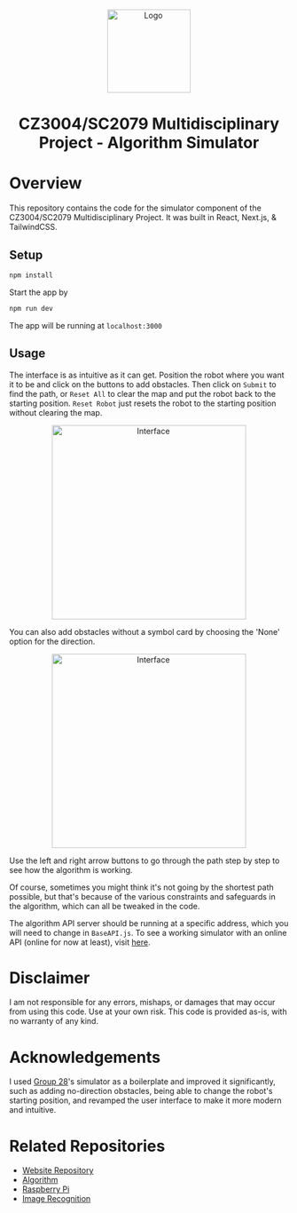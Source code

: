 <br />
<p align="center">
  <img src="/images/Map.png" alt="Logo" height=150 >
  <h1 align="center">
    CZ3004/SC2079 Multidisciplinary Project - Algorithm Simulator
  </h1>
</p>

# Overview

This repository contains the code for the simulator component of the CZ3004/SC2079 Multidisciplinary Project. It was built in React, Next.js, & TailwindCSS.

## Setup

```bash
npm install
```

Start the app by

```bash
npm run dev
```

The app will be running at `localhost:3000`

## Usage

The interface is as intuitive as it can get. Position the robot where you want it to be and click on the buttons to add obstacles. Then click on `Submit` to find the path, or `Reset All` to clear the map and put the robot back to the starting position. `Reset Robot` just resets the robot to the starting position without clearing the map.

<div style="text-align:center"><img src="/images/1.jpg" alt="Interface" width=350 ></div>

You can also add obstacles without a symbol card by choosing the 'None' option for the direction.

<div style="text-align:center"><img src="/images/3.jpg" alt="Interface" width=350 ></div>

Use the left and right arrow buttons to go through the path step by step to see how the algorithm is working.

Of course, sometimes you might think it's not going by the shortest path possible, but that's because of the various constraints and safeguards in the algorithm, which can all be tweaked in the code.

The algorithm API server should be running at a specific address, which you will need to change in `BaseAPI.js`. To see a working simulator with an online API (online for now at least), visit [here](https://mdp.pyesonekyaw.com/).

# Disclaimer

I am not responsible for any errors, mishaps, or damages that may occur from using this code. Use at your own risk. This code is provided as-is, with no warranty of any kind.

# Acknowledgements

I used [Group 28](https://github.com/CZ3004-Group-28)'s simulator as a boilerplate and improved it significantly, such as adding no-direction obstacles, being able to change the robot's starting position, and revamped the user interface to make it more modern and intuitive.

# Related Repositories

- [Website Repository](https://github.com/pyesonekyaw/MDP-Showcase)
- [Algorithm](https://github.com/pyesonekyaw/CZ3004-SC2079-MDP-Algorithm)
- [Raspberry Pi](https://github.com/pyesonekyaw/CZ3004-SC2079-MDP-RaspberryPi)
- [Image Recognition](https://github.com/pyesonekyaw/CZ3004-SC2079-MDP-ImageRecognition)

